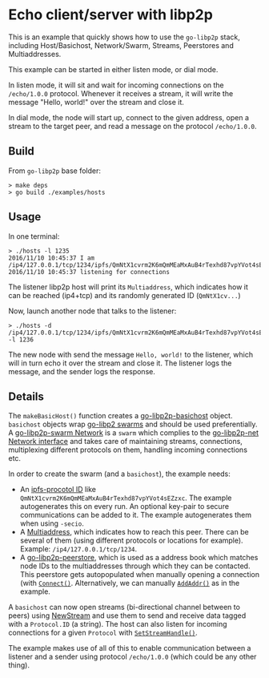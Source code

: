 # Echo client/server with libp2p

This is an example that quickly shows how to use the `go-libp2p` stack,
including Host/Basichost, Network/Swarm, Streams, Peerstores and
Multiaddresses.

This example can be started in either listen mode, or dial mode.

In listen mode, it will sit and wait for incoming connections on the
`/echo/1.0.0` protocol. Whenever it receives a stream, it will write the
message "Hello, world!" over the stream and close it.

In dial mode, the node will start up, connect to the given address, open a
stream to the target peer, and read a message on the protocol `/echo/1.0.0`.

## Build

From `go-libp2p` base folder:

```
> make deps
> go build ./examples/hosts
```

## Usage

In one terminal:

```
> ./hosts -l 1235
2016/11/10 10:45:37 I am /ip4/127.0.0.1/tcp/1234/ipfs/QmNtX1cvrm2K6mQmMEaMxAuB4rTexhd87vpYVot4sEZzxc
2016/11/10 10:45:37 listening for connections
```

The listener libp2p host will print its `Multiaddress`, which indicates how it
can be reached (ip4+tcp) and its randomly generated ID (`QmNtX1cv...`)

Now, launch another node that talks to the listener:

```
> ./hosts -d /ip4/127.0.0.1/tcp/1234/ipfs/QmNtX1cvrm2K6mQmMEaMxAuB4rTexhd87vpYVot4sEZzxc -l 1236
```


The new node with send the message `Hello, world!` to the
listener, which will in turn echo it over the stream and close it. The
listener logs the message, and the sender logs the response.


## Details

The `makeBasicHost()` function creates a
[go-libp2p-basichost](https://godoc.org/github.com/libp2p/go-libp2p/p2p/host/basic)
object. `basichost` objects wrap
[go-libp2 swarms](https://godoc.org/github.com/libp2p/go-libp2p-swarm#Swarm)
and should be used preferentially. A
[go-libp2p-swarm Network](https://godoc.org/github.com/libp2p/go-libp2p-swarm#Network)
is a `swarm` which complies to the
[go-libp2p-net Network interface](https://godoc.org/github.com/libp2p/go-libp2p-net#Network)
and takes care of maintaining streams, connections, multiplexing different
protocols on them, handling incoming connections etc.

In order to create the swarm (and a `basichost`), the example needs:

  * An
    [ipfs-procotol ID](https://godoc.org/github.com/libp2p/go-libp2p-peer#ID)
    like `QmNtX1cvrm2K6mQmMEaMxAuB4rTexhd87vpYVot4sEZzxc`. The example
    autogenerates this on every run. An optional key-pair to secure
    communications can be added to it. The example autogenerates them when
    using `-secio`.
  * A [Multiaddress](https://godoc.org/github.com/multiformats/go-multiaddr),
    which indicates how to reach this peer. There can be several of them
    (using different protocols or locations for example). Example:
    `/ip4/127.0.0.1/tcp/1234`.
  * A
    [go-libp2p-peerstore](https://godoc.org/github.com/libp2p/go-libp2p-peerstore),
    which is used as a address book which matches node IDs to the
    multiaddresses through which they can be contacted. This peerstore gets
    autopopulated when manually opening a connection (with
    [`Connect()`](https://godoc.org/github.com/libp2p/go-libp2p/p2p/host/basic#BasicHost.Connect). Alternatively,
    we can manually
    [`AddAddr()`](https://godoc.org/github.com/libp2p/go-libp2p-peerstore#AddrManager.AddAddr)
    as in the example.

A `basichost` can now open streams (bi-directional channel between to peers)
using
[NewStream](https://godoc.org/github.com/libp2p/go-libp2p/p2p/host/basic#BasicHost.NewStream)
and use them to send and receive data tagged with a `Protocol.ID` (a
string). The host can also listen for incoming connections for a given
`Protocol` with
[`SetStreamHandle()`](https://godoc.org/github.com/libp2p/go-libp2p/p2p/host/basic#BasicHost.SetStreamHandler).

The example makes use of all of this to enable communication between a
listener and a sender using protocol `/echo/1.0.0` (which could be any other thing).
